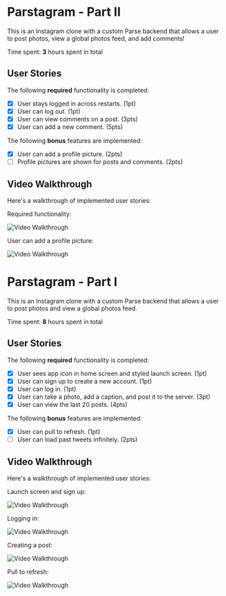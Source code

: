 # Parstagram - Part II

This is an Instagram clone with a custom Parse backend that allows a user to post photos, view a global photos feed, and add comments!

Time spent: **3** hours spent in total

## User Stories

The following **required** functionality is completed:

- [x] User stays logged in across restarts. (1pt)
- [x] User can log out. (1pt)
- [x] User can view comments on a post. (3pts)
- [x] User can add a new comment. (5pts)

The following **bonus** features are implemented:

- [x] User can add a profile picture. (2pts)
- [ ] Profile pictures are shown for posts and comments. (2pts)

## Video Walkthrough

Here's a walkthrough of implemented user stories:

Required functionality:

<img src='https://i.imgur.com/0PEO8ps.gif' title='Video Walkthrough' width='' alt='Video Walkthrough' />

User can add a profile picture:

<img src='https://i.imgur.com/FLP13u6.gif' title='Video Walkthrough' width='' alt='Video Walkthrough' />

# Parstagram - Part I

This is an Instagram clone with a custom Parse backend that allows a user to post photos and view a global photos feed.

Time spent: **8** hours spent in total

## User Stories

The following **required** functionality is completed:

- [x] User sees app icon in home screen and styled launch screen. (1pt)
- [x] User can sign up to create a new account. (1pt)
- [x] User can log in. (1pt)
- [x] User can take a photo, add a caption, and post it to the server. (3pt)
- [x] User can view the last 20 posts. (4pts)

The following **bonus** features are implemented:

- [x] User can pull to refresh. (1pt)
- [ ] User can load past tweets infinitely. (2pts)

## Video Walkthrough

Here's a walkthrough of implemented user stories:

Launch screen and sign up:

<img src='https://i.imgur.com/Qyvkupa.gif' title='Video Walkthrough' width='' alt='Video Walkthrough' />

Logging in:

<img src='https://i.imgur.com/vb1AMyA.gif' title='Video Walkthrough' width='' alt='Video Walkthrough' />

Creating a post:

<img src='https://i.imgur.com/rJRXHJv.gif' title='Video Walkthrough' width='' alt='Video Walkthrough' />

Pull to refresh:

<img src='https://i.imgur.com/LRwPCBt.gif' title='Video Walkthrough' width='' alt='Video Walkthrough' />

